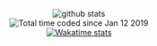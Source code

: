 <p align="center">
  <img src="https://github-readme-stats.vercel.app/api?username=ilyar&count_private=true&hide_border=true&show_icons=true&hide_title=true&include_all_commits=true&cache_seconds=86400" alt="github stats" />
  <br/>
  <img src="https://wakatime.com/badge/user/991ccd73-6959-4f52-a496-7fc7a9f20378.svg?style=flat-square" alt="Total time coded since Jan 12 2019" />
  <br/>
  <a href="https://wakatime.com/@Ilyar"><img src="https://github-readme-stats.vercel.app/api/wakatime?username=ilyar&layout=compact&custom_title=Wakatime&disable_animations=true&langs_count=26" alt="Wakatime stats" /><a/>
</p>
